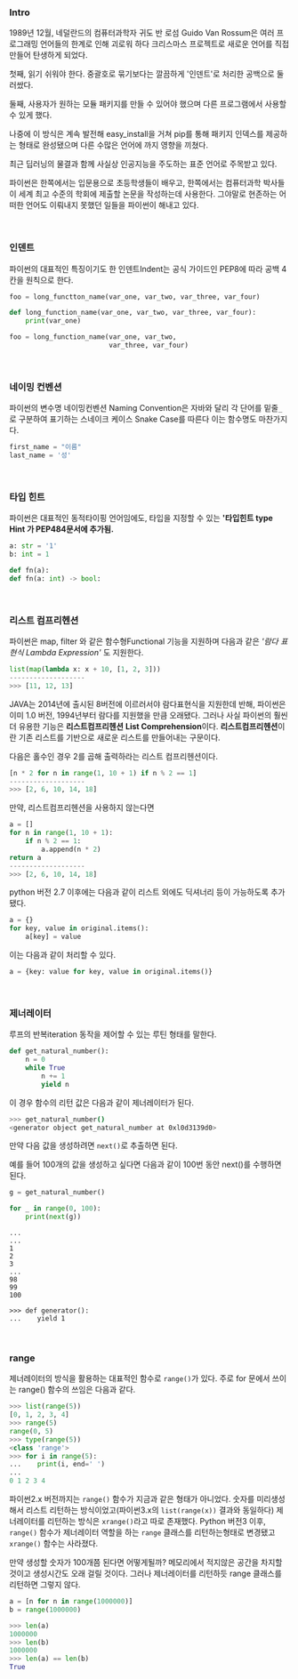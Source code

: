 ### Intro
1989년 12월, 네덜란드의 컴퓨터과학자 귀도 반 로섬 Guido Van Rossum은 여러 프로그래밍 언어들의 한계로 인해 괴로워 하다 크리스마스 프로젝트로 새로운 언어를 직접 만들어 탄생하게 되었다.


첫째, 읽기 쉬워야 한다. 중괄호로 묶기보다는 깔끔하게 '인덴트'로 처리한 공백으로 둘러쌌다. 

둘째, 사용자가 원하는 모듈 패키지를 만들 수 있어야 했으며 다른 프로그램에서 사용할 수 있게 했다. 


나중에 이 방식은 계속 발전해 easy_install을 거쳐 pip를 통해 패키지 인덱스를 제공하는 형태로 완성됐으며 다른 수많은 언어에 까지 영향을 끼쳤다.


최근 딥러닝의 물결과 함께 사실상 인공지능을 주도하는 표준 언어로 주목받고 있다.

 파이썬은 한쪽에서는 입문용으로 초등학생들이 배우고, 한쪽에서는 컴퓨터과학 박사들이 세계 최고 수준의 학회에 제출할 논문을 작성하는데 사용한다. 그야말로 현존하는 어떠한 언어도 이뤄내지 못했던 일들을 파이썬이 해내고 있다.

<br>

### 인덴트
파이썬의 대표적인 특징이기도 한 인덴트Indent는 공식 가이드인 PEP8에 따라 공백 4칸을 원칙으로 한다.

``` python
foo = long_functton_name(var_one, var_two, var_three, var_four)

def long_function_name(var_one, var_two, var_three, var_four):
    print(var_one)

foo = long_function_name(var_one, var_two, 
						 var_three, var_four)

```

<br>

### 네이밍 컨벤션
파이썬의 변수명 네이밍컨벤션 Naming Convention은 자바와 달리 각 단어를 밑줄`_` 로 구분하여 표기하는 스네이크 케이스 Snake Case를 따른다 이는 함수명도 마찬가지다. 

``` python
first_name = "이름"
last_name = '성'
```
<br>

### 타입 힌트
파이썬은 대표적인 동적타이핑 언어임에도, 
타입을 지정할 수 있는 **'타입힌트 type Hint 가 PEP484문서에 추가됨.**

``` python
a: str = '1'
b: int = 1

def fn(a):
def fn(a: int) -> bool:
```

<br>

### 리스트 컴프리헨션
파이썬은 map, filter 와 같은 함수형Functional 기능을 지원하며 다음과 같은 *'람다 표현식 Lambda Expression'* 도 지원한다.

```python 
list(map(lambda x: x + 10, [1, 2, 3]))
-------------------
>>> [11, 12, 13]
```

JAVA는 2014년에 출시된 8버전에 이르러서야 람다표현식을 지원한데 반해, 파이썬은 이미 1.0 버전, 1994년부터 람다를 지원했을 만큼 오래됐다. 그러나 사실 파이썬의 훨씬 더 유용한 기능은 **리스트컴프리헨션** **List Comprehension**이다. **리스트컴프리헨션**이란 기존 리스트를 기반으로 새로운 리스트를 만들어내는 구문이다.

다음은 홀수인 경우 2를 곱해 출력하라는 리스트 컴프리헨션이다.
```python
[n * 2 for n in range(1, 10 + 1) if n % 2 == 1]
-------------------
>>> [2, 6, 10, 14, 18]
```
만약, 리스트컴프리헨션을 사용하지 않는다면
```python
a = []
for n in range(1, 10 + 1):
	if n % 2 == 1:
		a.append(n * 2)
return a
-------------------
>>> [2, 6, 10, 14, 18]
```

python 버전 2.7 이후에는 다음과 같이 리스트 외에도 딕셔너리 등이 가능하도록 추가됐다.
``` python
a = {}
for key, value in original.items():
	a[key] = value
```
이는 다음과 같이 처리할 수 있다.
```python
a = {key: value for key, value in original.items()}
```

<br>

### 제너레이터
루프의 반복iteration 동작을 제어할 수 있는 루틴 형태를 말한다.
```python 
def get_natural_number():
	n = 0
	while True
		n += 1
		yield n
```
이 경우 함수의 리턴 값은 다음과 같이 제너레이터가 된다.
```bash
>>> get_natural_number()
<generator object get_natural_number at 0xl0d3139d0>
```
만약 다음 값을 생성하려면 `next()`로 추출하면 된다. 

예를 들어 100개의 값을 생성하고 싶다면 다음과 같이 100번 동안 next()를 수행하면 된다.
```python
g = get_natural_number()

for _ in range(0, 100):
	print(next(g))
```

```
...
...
1
2
3
...
98
99
100
```

```
>>> def generator():
...    yield 1
```

<br>

### range
제너레이터의 방식을 활용하는 대표적인 함수로 `range()`가 있다. 주로 for 문에서 쓰이는 range() 함수의 쓰임은 다음과 같다.
```python
>>> list(range(5))
[0, 1, 2, 3, 4]
>>> range(5)
range(0, 5)
>>> type(range(5))
<class 'range'>
>>> for i in range(5):
...    print(i, end=' ')
...
0 1 2 3 4
```

파이썬2.x 버전까지는 `range()` 함수가 지금과 같은 형태가 아니었다. 
숫자를 미리생성해서 리스트 리턴하는 방식이었고(파이썬3.x의 `list(range(x))` 결과와 동일하다) 제너레이터를 리턴하는 방식은 `xrange()`라고 따로 존재했다. Python 버전3 이후, `range()` 함수가 제너레이터 역할을 하는 `range` 클래스를 리턴하는형태로 변경됐고 `xrange()` 함수는 사라졌다.

만약 생성할 숫자가 100개쯤 된다면 어떻게될까? 메모리에서 적지않은 공간을 차지할 것이고 생성시간도 오래 걸릴 것이다. 그러나 제너레이터를 리턴하듯 range 클래스를 리턴하면 그렇지 않다.

```python
a = [n for n in range(1000000)]
b = range(1000000)
```

```python
>>> len(a)
1000000
>>> len(b)
1000000
>>> len(a) == len(b)
True
```


